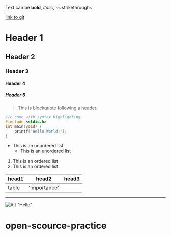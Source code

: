 Text can be **bold**, _italic_, ~~strikethrough~

[link to git](https://github.com/Bat-Undrakh)

# Header 1
## Header 2
### Header 3
#### Header 4
##### Header 5

> This is blockquote following a header.


```c
//c code with syntax highlighting.
#include <stdio.h>
int main(void) {
	printf("Hello World!");
}
```

* This is an unordered list
	* This is an unordered list


1. This is an ordered list
2. This is an ordered list


|head1 |head2       |head3  |
|:-----|------------|-------|
|table |'importance'|       |

***
![Alt "Hello"](http://guides.github.com/activities/hello-world/branching.png)

# open-scource-practice
